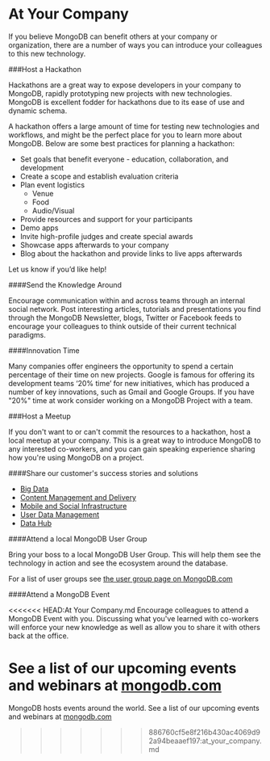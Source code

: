 At Your Company
================================

If you believe MongoDB can benefit others at your company or organization, there are a number of ways you can introduce your colleagues
to this new technology. 

###Host a Hackathon

Hackathons are a great way to expose developers in your company to MongoDB, rapidly prototyping 
new projects with new technologies. MongoDB is excellent fodder for hackathons due to its ease of use
and dynamic schema. 

A hackathon offers a large amount of time for testing new technologies and workflows, 
and might be the perfect place for you to learn more about MongoDB. Below are some best 
practices for planning a hackathon:

* Set goals that benefit everyone - education, collaboration, and development
* Create a scope and establish evaluation criteria
* Plan event logistics
    * Venue
    * Food
    * Audio/Visual
* Provide resources and support for your participants
* Demo apps
* Invite high-profile judges and create special awards
* Showcase apps afterwards to your company
* Blog about the hackathon and provide links to live apps afterwards

Let us know if you’d like help!

####Send the Knowledge Around 

Encourage communication within and across 
teams through an internal social network. Post interesting articles, 
tutorials and presentations you find through the MongoDB Newsletter, blogs, 
Twitter or Facebook feeds to encourage your colleagues to think outside of their current technical paradigms. 


####Innovation Time

Many companies offer engineers the opportunity to spend a certain 
percentage of their time on new projects. Google is famous for offering 
its development teams ‘20% time’ for new initiatives, which has produced a 
number of key innovations, such as Gmail and Google Groups. If you have "20%" time at work
consider working on a MongoDB Project with a team. 

###Host a Meetup

If you don't want to or can't commit the resources to a hackathon, host a local meetup at 
your company. This is a great way to introduce MongoDB to any interested co-workers, 
and you can gain speaking experience sharing how you're using MongoDB on a project.

####Share our customer's success stories and solutions

* [Big Data](http://www.mongodb.com/solutions/big-data)
* [Content Management and Delivery](http://www.mongodb.com/solutions/content-management-and-delivery)
* [Mobile and Social Infrastructure](http://www.mongodb.com/solutions/mobile-and-social-infrastructure)
* [User Data Management](http://www.mongodb.com/solutions/user-data-management)
* [Data Hub](http://www.mongodb.com/solutions/data-hub)

####Attend a local MongoDB User Group

Bring your boss to a local MongoDB User Group. This will help them see the technology in action and see the ecosystem around the database.

For a list of user groups see [the user group page on MongoDB.com](http://www.mongodb.com/user-groups)

####Attend a MongoDB Event

<<<<<<< HEAD:At Your Company.md
Encourage colleagues to attend a MongoDB Event with you. Discussing what you've learned with co-workers will enforce your new knowledge as well as allow you to share it with others back at the office.

See a list of our upcoming events and webinars at [mongodb.com](http://www.mongodb.com/events)
=======
MongoDB hosts events around the world. See a list of our upcoming events and webinars at [mongodb.com](http://www.mongodb.com/events)
>>>>>>> 886760cf5e8f216b430ac4069d92a94beaaef197:at_your_company.md
